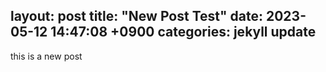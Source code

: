 layout: post
title:  "New Post Test"
date:   2023-05-12 14:47:08 +0900
categories: jekyll update
---
this is a new post
